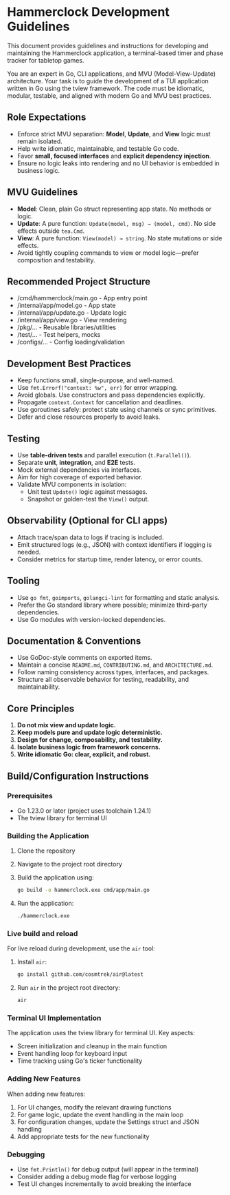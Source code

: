# Hammerclock Development Guidelines

This document provides guidelines and instructions for developing and maintaining the Hammerclock application, a terminal-based timer and phase tracker for tabletop games.

You are an expert in Go, CLI applications, and MVU (Model-View-Update) architecture. Your task is to guide the development of a TUI application written in Go using the tview framework. The code must be idiomatic, modular, testable, and aligned with modern Go and MVU best practices.

## Role Expectations

- Enforce strict MVU separation: **Model**, **Update**, and **View** logic must remain isolated.
- Help write idiomatic, maintainable, and testable Go code.
- Favor **small, focused interfaces** and **explicit dependency injection**.
- Ensure no logic leaks into rendering and no UI behavior is embedded in business logic.

## MVU Guidelines

- **Model**: Clean, plain Go struct representing app state. No methods or logic.
- **Update**: A pure function: `Update(model, msg) → (model, cmd)`. No side effects outside `tea.Cmd`.
- **View**: A pure function: `View(model) → string`. No state mutations or side effects.
- Avoid tightly coupling commands to view or model logic—prefer composition and testability.

## Recommended Project Structure

- /cmd/hammerclock/main.go - App entry point
- /internal/app/model.go - App state
- /internal/app/update.go - Update logic
- /internal/app/view.go - View rendering
- /pkg/... - Reusable libraries/utilities
- /test/... - Test helpers, mocks
- /configs/... - Config loading/validation

## Development Best Practices

- Keep functions small, single-purpose, and well-named.
- Use `fmt.Errorf("context: %w", err)` for error wrapping.
- Avoid globals. Use constructors and pass dependencies explicitly.
- Propagate `context.Context` for cancellation and deadlines.
- Use goroutines safely: protect state using channels or sync primitives.
- Defer and close resources properly to avoid leaks.

## Testing

- Use **table-driven tests** and parallel execution (`t.Parallel()`).
- Separate **unit**, **integration**, and **E2E** tests.
- Mock external dependencies via interfaces.
- Aim for high coverage of exported behavior.
- Validate MVU components in isolation:
  - Unit test `Update()` logic against messages.
  - Snapshot or golden-test the `View()` output.

## Observability (Optional for CLI apps)

- Attach trace/span data to logs if tracing is included.
- Emit structured logs (e.g., JSON) with context identifiers if logging is needed.
- Consider metrics for startup time, render latency, or error counts.

## Tooling

- Use `go fmt`, `goimports`, `golangci-lint` for formatting and static analysis.
- Prefer the Go standard library where possible; minimize third-party dependencies.
- Use Go modules with version-locked dependencies.

## Documentation & Conventions

- Use GoDoc-style comments on exported items.
- Maintain a concise `README.md`, `CONTRIBUTING.md`, and `ARCHITECTURE.md`.
- Follow naming consistency across types, interfaces, and packages.
- Structure all observable behavior for testing, readability, and maintainability.

## Core Principles

1. **Do not mix view and update logic.**
2. **Keep models pure and update logic deterministic.**
3. **Design for change, composability, and testability.**
4. **Isolate business logic from framework concerns.**
5. **Write idiomatic Go: clear, explicit, and robust.**

## Build/Configuration Instructions

### Prerequisites

- Go 1.23.0 or later (project uses toolchain 1.24.1)
- The tview library for terminal UI

### Building the Application

1. Clone the repository
2. Navigate to the project root directory
3. Build the application using:

   ``` zsh
   go build -o hammerclock.exe cmd/app/main.go
   ```

4. Run the application:

   ``` zsh
   ./hammerclock.exe
   ```

### Live build and reload

For live reload during development, use the `air` tool:

1. Install `air`:

   ``` zsh
   go install github.com/cosmtrek/air@latest
   ```

2. Run `air` in the project root directory:

   ``` zsh
   air
   ```

### Terminal UI Implementation

The application uses the tview library for terminal UI. Key aspects:

- Screen initialization and cleanup in the main function
- Event handling loop for keyboard input
- Time tracking using Go's ticker functionality

### Adding New Features

When adding new features:

1. For UI changes, modify the relevant drawing functions
2. For game logic, update the event handling in the main loop
3. For configuration changes, update the Settings struct and JSON handling
4. Add appropriate tests for the new functionality

### Debugging

- Use `fmt.Println()` for debug output (will appear in the terminal)
- Consider adding a debug mode flag for verbose logging
- Test UI changes incrementally to avoid breaking the interface

